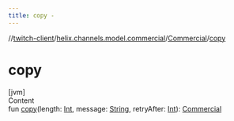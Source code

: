 ```yaml
---
title: copy -
---
```

//[twitch-client](../../index.md)/[helix.channels.model.commercial](../index.md)/[Commercial](index.md)/[copy](copy.md)



# copy  
[jvm]  
Content  
fun [copy](copy.md)(length: [Int](https://kotlinlang.org/api/latest/jvm/stdlib/kotlin/-int/index.html), message: [String](https://kotlinlang.org/api/latest/jvm/stdlib/kotlin/-string/index.html), retryAfter: [Int](https://kotlinlang.org/api/latest/jvm/stdlib/kotlin/-int/index.html)): [Commercial](index.md)  



